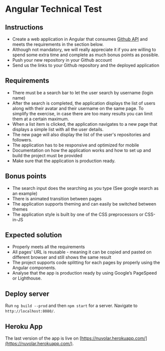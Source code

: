# Angular Technical Test

## Instructions

* Create a web application in Angular that consumes [Github API](https://docs.github.com/en/rest) and meets the requirements in the section below.
* Although not mandatory, we will really appreciate it if you are willing to spend some extra time and complete as much bonus points as possible.
* Push your new repository in your Github account
* Send us the links to your Github repository and the deployed application

## Requirements
* There must be a search bar to let the user search by username (login name)
* After the search is completed, the application displays the list of users along with their avatar and their username on the same page. To simplify the exercise, in case there are too many results you can limit them at a certain maximum.
* When a list item is clicked, the application navigates to a new page that displays a simple list with all the user details.
* The new page will also display the list of the user's repositories and followers.
* The application has to be responsive and optimized for mobile
* Documentation on how the application works and how to set up and build the project must be provided
* Make sure that the application is production ready.

## Bonus points
* The search input does the searching as you type (See google search as an example)
* There is animated transition between pages
* The application supports theming and can easily be switched between themes
* The application style is built by one of the CSS preprocessors or CSS-in-JS

## Expected solution
* Properly meets all the requirements
* All pages' URL is reusable - meaning it can be copied and pasted on different browser and still shows the same result
* The project supports code splitting for each pages by properly using the Angular components.
* Analyse that the app is production ready by using Google’s PageSpeed or Lighthouse.


## Deploy server

Run `ng build --prod` and then `npm start` for a server. Navigate to `http://localhost:8080/`.

## Heroku App

The last version of the app is live on [https://nuvolar.herokuapp.com/](https://nuvolar.herokuapp.com/).
